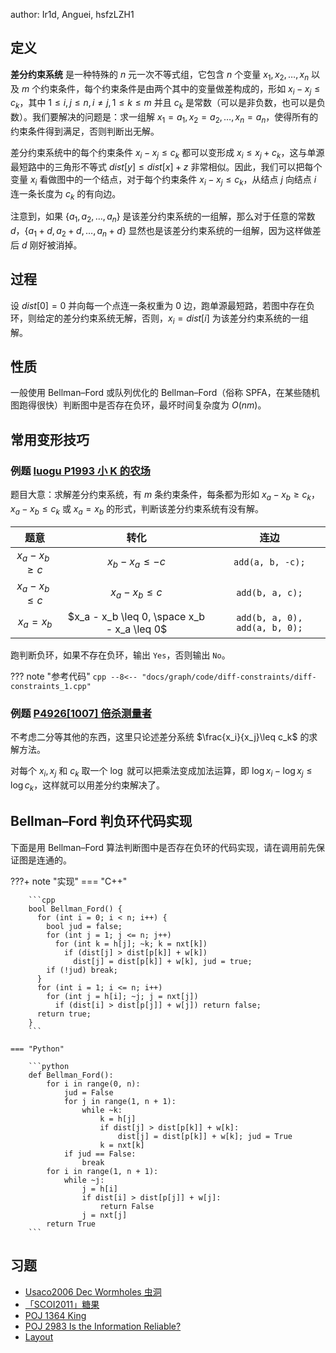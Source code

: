 author: Ir1d, Anguei, hsfzLZH1

## 定义

**差分约束系统** 是一种特殊的 $n$ 元一次不等式组，它包含 $n$ 个变量 $x_1,x_2,\dots,x_n$ 以及 $m$ 个约束条件，每个约束条件是由两个其中的变量做差构成的，形如 $x_i-x_j\leq c_k$，其中 $1 \leq i, j \leq n, i \neq j, 1 \leq k \leq m$ 并且 $c_k$ 是常数（可以是非负数，也可以是负数）。我们要解决的问题是：求一组解 $x_1=a_1,x_2=a_2,\dots,x_n=a_n$，使得所有的约束条件得到满足，否则判断出无解。

差分约束系统中的每个约束条件 $x_i-x_j\leq c_k$ 都可以变形成 $x_i\leq x_j+c_k$，这与单源最短路中的三角形不等式 $dist[y]\leq dist[x]+z$ 非常相似。因此，我们可以把每个变量 $x_i$ 看做图中的一个结点，对于每个约束条件 $x_i-x_j\leq c_k$，从结点 $j$ 向结点 $i$ 连一条长度为 $c_k$ 的有向边。

注意到，如果 $\{a_1,a_2,\dots,a_n\}$ 是该差分约束系统的一组解，那么对于任意的常数 $d$，$\{a_1+d,a_2+d,\dots,a_n+d\}$ 显然也是该差分约束系统的一组解，因为这样做差后 $d$ 刚好被消掉。

## 过程

设 $dist[0]=0$ 并向每一个点连一条权重为 $0$ 边，跑单源最短路，若图中存在负环，则给定的差分约束系统无解，否则，$x_i=dist[i]$ 为该差分约束系统的一组解。

## 性质

一般使用 Bellman–Ford 或队列优化的 Bellman–Ford（俗称 SPFA，在某些随机图跑得很快）判断图中是否存在负环，最坏时间复杂度为 $O(nm)$。

## 常用变形技巧

### 例题 [luogu P1993 小 K 的农场](https://www.luogu.com.cn/problem/P1993)

题目大意：求解差分约束系统，有 $m$ 条约束条件，每条都为形如 $x_a-x_b\geq c_k$，$x_a-x_b\leq c_k$ 或 $x_a=x_b$ 的形式，判断该差分约束系统有没有解。

|         题意         |                      转化                     |               连边              |
| :----------------: | :-----------------------------------------: | :---------------------------: |
| $x_a - x_b \geq c$ |             $x_b - x_a \leq -c$             |        `add(a, b, -c);`       |
| $x_a - x_b \leq c$ |              $x_a - x_b \leq c$             |        `add(b, a, c);`        |
|     $x_a = x_b$    | $x_a - x_b \leq 0, \space x_b - x_a \leq 0$ | `add(b, a, 0), add(a, b, 0);` |

跑判断负环，如果不存在负环，输出 `Yes`，否则输出 `No`。

??? note "参考代码"
    ```cpp
    --8<-- "docs/graph/code/diff-constraints/diff-constraints_1.cpp"
    ```

### 例题 [P4926\[1007\] 倍杀测量者](https://www.luogu.com.cn/problem/P4926)

不考虑二分等其他的东西，这里只论述差分系统 $\frac{x_i}{x_j}\leq c_k$ 的求解方法。

对每个 $x_i,x_j$ 和 $c_k$ 取一个 $\log$ 就可以把乘法变成加法运算，即 $\log x_i-\log x_j \leq \log c_k$，这样就可以用差分约束解决了。

## Bellman–Ford 判负环代码实现

下面是用 Bellman–Ford 算法判断图中是否存在负环的代码实现，请在调用前先保证图是连通的。

???+ note "实现"
    === "C++"
    
        ```cpp
        bool Bellman_Ford() {
          for (int i = 0; i < n; i++) {
            bool jud = false;
            for (int j = 1; j <= n; j++)
              for (int k = h[j]; ~k; k = nxt[k])
                if (dist[j] > dist[p[k]] + w[k])
                  dist[j] = dist[p[k]] + w[k], jud = true;
            if (!jud) break;
          }
          for (int i = 1; i <= n; i++)
            for (int j = h[i]; ~j; j = nxt[j])
              if (dist[i] > dist[p[j]] + w[j]) return false;
          return true;
        }
        ```
    
    === "Python"
    
        ```python
        def Bellman_Ford():
            for i in range(0, n):
                jud = False
                for j in range(1, n + 1):
                    while ~k:
                        k = h[j]
                        if dist[j] > dist[p[k]] + w[k]:
                            dist[j] = dist[p[k]] + w[k]; jud = True
                        k = nxt[k]
                if jud == False:
                    break
            for i in range(1, n + 1):
                while ~j:
                    j = h[i]
                    if dist[i] > dist[p[j]] + w[j]:
                        return False
                    j = nxt[j]
            return True
        ```

## 习题

- [Usaco2006 Dec Wormholes 虫洞](https://loj.ac/problem/10085)
- [「SCOI2011」糖果](https://loj.ac/problem/2436)
- [POJ 1364 King](http://poj.org/problem?id=1364)
- [POJ 2983 Is the Information Reliable?](http://poj.org/problem?id=2983)
- [Layout](http://poj.org/problem?id=3169)
